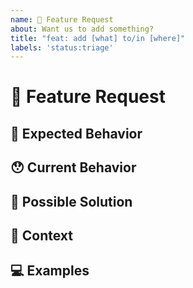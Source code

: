 ```yaml
---
name: 🙋 Feature Request
about: Want us to add something?
title: "feat: add [what] to/in [where]"
labels: 'status:triage'
---
```


<!---
Thanks for filing an issue 😄 ! Before you submit, please read the following:
Search open/closed issues before submitting. Someone may have requested the same feature before.
-->

# 🙋 Feature Request

<!--- Provide a general summary of the feature here -->

## 🤔 Expected Behavior

<!--- Tell us how the feature should work -->

## 😯 Current Behavior

<!--- Explain how the feature would alter/enhance current behavior -->

## 💁 Possible Solution

<!--- Ideas how to implement this feature -->
<!--- What implementation solution would be ideal for you? -->

## 🔦 Context

<!--- What are you trying to accomplish? -->
<!--- How has not having this feature affected you? -->
<!--- What alternatives have you considered? -->

## 💻 Examples

<!-- Examples help us understand the requested feature better -->
<!-- Attach screenshots or images if they would add detail to your request -->